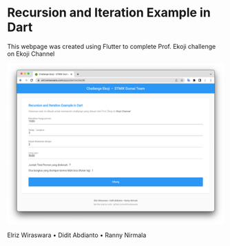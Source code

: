 # Recursion and Iteration Example in Dart

This webpage was created using Flutter to complete Prof. Ekoji challenge on Ekoji Channel


![screenshoot](https://github.com/elrizwiraswara/dart_recursion_iteration_example/blob/master/Screen%20Shot%202022-08-30%20at%2011.37.53.png)


Elriz Wiraswara • Didit Abdianto • Ranny Nirmala
